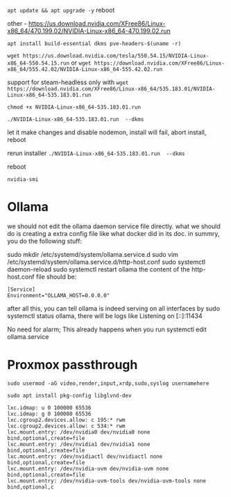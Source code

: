 `apt update && apt upgrade -y`
reboot

other -  https://us.download.nvidia.com/XFree86/Linux-x86_64/470.199.02/NVIDIA-Linux-x86_64-470.199.02.run

`apt install build-essential dkms pve-headers-$(uname -r)`

`wget https://us.download.nvidia.com/tesla/550.54.15/NVIDIA-Linux-x86_64-550.54.15.run`
or `wget https://download.nvidia.com/XFree86/Linux-x86_64/555.42.02/NVIDIA-Linux-x86_64-555.42.02.run`

support for steam-headless only with `wget https://download.nvidia.com/XFree86/Linux-x86_64/535.183.01/NVIDIA-Linux-x86_64-535.183.01.run`

`chmod +x NVIDIA-Linux-x86_64-535.183.01.run`

`./NVIDIA-Linux-x86_64-535.183.01.run  --dkms`

let it make changes and disable nodemon, install will fail, abort install, reboot

rerun installer
`./NVIDIA-Linux-x86_64-535.183.01.run  --dkms`

reboot

`nvidia-smi`


# Ollama

we should not edit the ollama daemon service file directly. what we should do is creating a extra config file like what docker did in its doc. in summry, you do the following stuff:

sudo mkdir /etc/systemd/system/ollama.service.d
sudo vim /etc/systemd/system/ollama.service.d/http-host.conf
sudo systemctl daemon-reload
sudo systemctl restart ollama
the content of the http-host.conf file should be:

```
[Service]
Environment="OLLAMA_HOST=0.0.0.0"
```
after all this, you can tell ollama is indeed serving on all interfaces by sudo systemctl status ollama, there will be logs like Listening on [::]:11434

No need for alarm; This already happens when you run systemctl edit ollama.service

# Proxmox passthrough

`sudo usermod -aG video,render,input,xrdp,sudo,syslog usernamehere`

`sudo apt install pkg-config libglvnd-dev`

```
lxc.idmap: u 0 100000 65536
lxc.idmap: g 0 100000 65536
lxc.cgroup2.devices.allow: c 195:* rwm
lxc.cgroup2.devices.allow: c 534:* rwm
lxc.mount.entry: /dev/nvidia0 dev/nvidia0 none bind,optional,create=file
lxc.mount.entry: /dev/nvidia1 dev/nvidia1 none bind,optional,create=file
lxc.mount.entry: /dev/nvidiactl dev/nvidiactl none bind,optional,create=file
lxc.mount.entry: /dev/nvidia-uvm dev/nvidia-uvm none bind,optional,create=file
lxc.mount.entry: /dev/nvidia-uvm-tools dev/nvidia-uvm-tools none bind,optional,c


```
